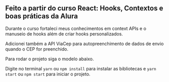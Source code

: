 ## Feito a partir do curso React: Hooks, Contextos e boas práticas da Alura

Durante o curso fortaleci meus conhecimentos em context APIs e o manuseio de hooks além de criar hooks personalizados.

Adicionei também a API ViaCep para autopreenchimento de dados de envio quando o CEP for preenchido.

Para rodar o projeto siga o modelo abaixo.

Digite no terminal `yarn` ou `npm install` para instalar as bibliotecas e `yarn start` ou `npm start` para iniciar o projeto.
